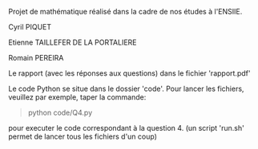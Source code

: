 Projet de mathématique réalisé dans la cadre de nos études à l'ENSIIE.

Cyril	PIQUET

Etienne	TAILLEFER DE LA PORTALIERE

Romain	PEREIRA

Le rapport (avec les réponses aux questions) dans le fichier 'rapport.pdf'

Le code Python se situe dans le dossier 'code'.
Pour lancer les fichiers, veuillez par exemple, taper la commande:

> python code/Q4.py

pour executer le code correspondant à la question 4.
(un script 'run.sh' permet de lancer tous les fichiers d'un coup)

